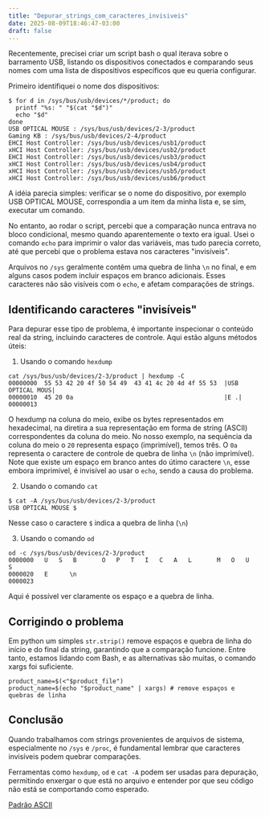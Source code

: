 ```yaml
---
title: "Depurar_strings_com_caracteres_invisiveis"
date: 2025-08-09T18:46:47-03:00
draft: false
---
```


Recentemente, precisei criar um script bash o qual iterava sobre o barramento 
USB, listando os dispositivos conectados e comparando seus nomes com uma lista
de dispositivos específicos que eu queria configurar. 

Primeiro identifiquei o nome dos dispositivos:

```
$ for d in /sys/bus/usb/devices/*/product; do
  printf "%s: " "$(cat "$d")"
  echo "$d"
done
USB OPTICAL MOUSE : /sys/bus/usb/devices/2-3/product
Gaming KB : /sys/bus/usb/devices/2-4/product
EHCI Host Controller: /sys/bus/usb/devices/usb1/product
xHCI Host Controller: /sys/bus/usb/devices/usb2/product
EHCI Host Controller: /sys/bus/usb/devices/usb3/product
xHCI Host Controller: /sys/bus/usb/devices/usb4/product
xHCI Host Controller: /sys/bus/usb/devices/usb5/product
xHCI Host Controller: /sys/bus/usb/devices/usb6/product

```

A idéia parecia simples: verificar se o nome do dispositivo, por exemplo USB 
OPTICAL MOUSE, correspondia a um item da minha lista e, se sim, executar um comando.

No entanto, ao rodar o script, percebi que a comparação nunca entrava no bloco
condicional, mesmo quando aparentemente o texto era igual. Usei o comando `echo`
para  imprimir o valor das variáveis, mas tudo parecia correto, até que percebi 
que o problema estava nos caracteres "invisíveis".

Arquivos no `/sys` geralmente contêm uma quebra de linha `\n` no final, e em 
alguns casos podem incluir espaços em branco adicionais. Esses caracteres não 
são visíveis com o `echo`, e afetam comparações de strings. 



## Identificando caracteres "invisíveis"

Para depurar esse tipo de problema, é importante inspecionar o conteúdo real da
string, incluindo caracteres de controle. Aqui estão alguns métodos úteis:


1. Usando o comando `hexdump`

```
cat /sys/bus/usb/devices/2-3/product | hexdump -C
00000000  55 53 42 20 4f 50 54 49  43 41 4c 20 4d 4f 55 53  |USB OPTICAL MOUS|
00000010  45 20 0a                                          |E .|
00000013
```

O hexdump na coluna do meio, exibe os bytes representados em hexadecimal, na 
diretira a sua representação em forma de string (ASCII) correspondentes da 
coluna do meio. No nosso exemplo, na sequência da coluna do meio o `20` 
representa espaço (imprimível), temos três. O `0a` representa o caractere de 
controle de quebra de linha `\n` (não imprimível). Note que existe um espaço 
em branco antes do útimo caractere `\n`, esse embora imprimível, é invisível 
ao usar o `echo`, sendo a causa do problema.


2. Usando o comando `cat`

```
$ cat -A /sys/bus/usb/devices/2-3/product
USB OPTICAL MOUSE $
```

Nesse caso o caractere `$` indica a quebra de linha (`\n`)

3. Usando o comando `od`

```
od -c /sys/bus/usb/devices/2-3/product
0000000   U   S   B       O   P   T   I   C   A   L       M   O   U   S
0000020   E      \n
0000023
```
Aqui é possível ver claramente os espaço e a quebra de linha.

## Corrigindo o problema

Em python um simples `str.strip()` remove espaços e quebra de linha do início e
do final da string, garantindo que a comparação funcione. Entre tanto, estamos
lidando com Bash, e as alternativas são muitas, o comando xargs foi suficiente.

```
product_name=$(<"$product_file")
product_name=$(echo "$product_name" | xargs) # remove espaços e quebras de linha
```

## Conclusão

Quando trabalhamos com strings provenientes de arquivos de sistema, especialmente
no `/sys` e `/proc`, é fundamental lembrar que caracteres invisíveis podem quebrar 
comparações.

Ferramentas como `hexdump`, `od` e `cat -A` podem ser usadas para depuração, 
permitindo enxergar o que está no arquivo e entender por que seu código não está
se comportando como esperado.

[Padrão ASCII](https://pt.wikipedia.org/wiki/ASCII)

